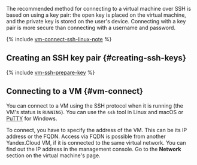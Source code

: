 The recommended method for connecting to a virtual machine over SSH is based on using a key pair: the open key is placed on the virtual machine, and the private key is stored on the user's device. Connecting with a key pair is more secure than connecting with a username and password.

{% include [vm-connect-ssh-linux-note](vm-connect-ssh-linux-note.md) %}

## Creating an SSH key pair {#creating-ssh-keys}

{% include [vm-ssh-prepare-key](vm-ssh-prepare-key.md) %}

## Connecting to a VM {#vm-connect}

You can connect to a VM using the SSH protocol when it is running (the VM's status is `RUNNING`). You can use the `ssh` tool in Linux and macOS or [PuTTY](https://www.chiark.greenend.org.uk/~sgtatham/putty/) for Windows.

To connect, you have to specify the address of the VM. This can be its IP address or the FQDN. Access via FQDN is possible from another Yandex.Cloud VM, if it is connected to the same virtual network. You can find out the IP address in the management console. Go to the **Network** section on the virtual machine's page.

